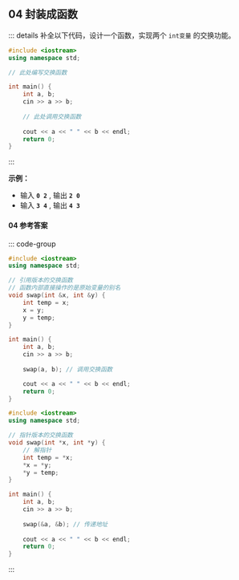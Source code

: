 ## 04 封装成函数

::: details 补全以下代码，设计一个函数，实现两个 `int变量` 的交换功能。

```cpp
#include <iostream>
using namespace std;

// 此处编写交换函数

int main() {
    int a, b;
    cin >> a >> b;
    
    // 此处调用交换函数
    
    cout << a << " " << b << endl;
    return 0;
}
```
:::

**示例​：** 
- 输入 **`0 2`** ,  输出  **`2 0`** 
- 输入 **`3 4`** ,  输出  **`4 3`** 

#### 04 参考答案


<PasswordProtected>

::: code-group

```cpp [使用引用]
#include <iostream>
using namespace std;

// 引用版本的交换函数
// 函数内部直接操作的是原始变量的别名
void swap(int &x, int &y) {
    int temp = x;
    x = y;
    y = temp;
}

int main() {
    int a, b;
    cin >> a >> b;
    
    swap(a, b); // 调用交换函数

    cout << a << " " << b << endl;
    return 0;
}
```

```cpp [使用指针]
#include <iostream>
using namespace std;

// 指针版本的交换函数
void swap(int *x, int *y) {
    // 解指针
    int temp = *x;
    *x = *y;
    *y = temp;
}

int main() {
    int a, b;
    cin >> a >> b;
    
    swap(&a, &b); // 传递地址
    
    cout << a << " " << b << endl;
    return 0;
}
```

:::

</PasswordProtected>
